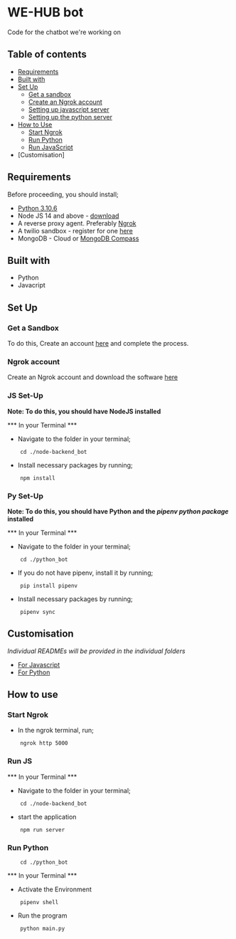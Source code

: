 # WE-HUB bot

Code for the chatbot we're working on

## Table of contents

- [Requirements](#requirements)
- [Built with](#built-with)
- [Set Up](#set-up)
    - [Get a sandbox](#get-a-sandbox)
    - [Create an Ngrok account](#ngrok-account)
    - [Setting up javascript server](#js-set-up)
    - [Setting up the python server](#py-set-up)
- [How to Use](#how-to-use)
    - [Start Ngrok](#start-ngrok) 
    - [Run Python](#run-python)
    - [Run JavaScript](#run-js)
- [Customisation]

## Requirements

Before proceeding, you should install;

- [Python 3.10.6](https://www.python.org/downloads/release/python-3106/)
- Node JS 14 and above - [download](https://nodejs.org/en/download/)
- A reverse proxy agent. Preferably [Ngrok](https://ngrok.com/)
- A twilio sandbox - register for one [here](https://www.twilio.com/docs/whatsapp/sandbox)
- MongoDB - Cloud or [MongoDB Compass](https://www.mongodb.com/try/download/compass)

## Built with

- Python
- Javacript

## Set Up

### Get a Sandbox

To do this, Create an account [here](https://www.twilio.com/docs/whatsapp/sandbox) and complete the process.

### Ngrok account

Create an Ngrok account and download the software [here](https://ngrok.com/)

### JS Set-Up

**Note: To do this, you should have NodeJS installed**

*** In your Terminal ***
- Navigate to the folder in your terminal;

```shell
    cd ./node-backend_bot
```

- Install necessary packages by running;

```shell
    npm install
```

### Py Set-Up

**Note: To do this, you should have Python and the *pipenv python package* installed**

*** In your Terminal ***
- Navigate to the folder in your terminal;

```shell
    cd ./python_bot
```

- If you do not have pipenv, install it by running;

```shell
    pip install pipenv
```

- Install necessary packages by running;

```shell
    pipenv sync
```

## Customisation

*Individual READMEs will be provided in the individual folders*
- [For Javascript](node-backend_bot/README.md)
- [For Python](python_bot/README.md)

## How to use

### Start Ngrok

- In the ngrok terminal, run;
```shell
    ngrok http 5000
```

### Run JS

*** In your Terminal ***
- Navigate to the folder in your terminal;

```shell
    cd ./node-backend_bot
```

- start the application

```shell
    npm run server
```


### Run Python

```shell
    cd ./python_bot
```

*** In your Terminal ***
- Activate the Environment

```shell
    pipenv shell
```
- Run the program

```shell
    python main.py
```